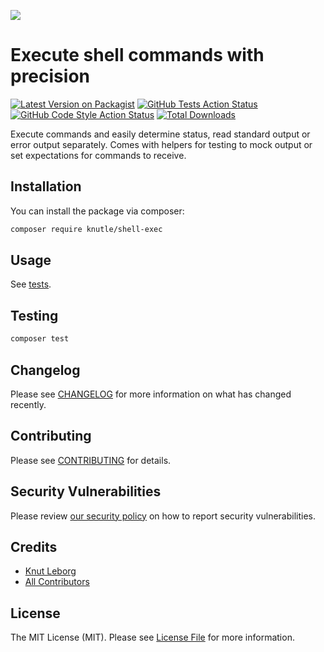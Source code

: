 
[<img src="https://github-ads.s3.eu-central-1.amazonaws.com/support-ukraine.svg?t=1" />](https://supportukrainenow.org)

# Execute shell commands with precision

[![Latest Version on Packagist](https://img.shields.io/packagist/v/knutle/shell-exec.svg?style=flat-square)](https://packagist.org/packages/knutle/shell-exec)
[![GitHub Tests Action Status](https://img.shields.io/github/workflow/status/knutle/shell-exec/run-tests?label=tests)](https://github.com/knutle/shell-exec/actions?query=workflow%3Arun-tests+branch%3Amain)
[![GitHub Code Style Action Status](https://img.shields.io/github/workflow/status/knutle/shell-exec/Check%20&%20fix%20styling?label=code%20style)](https://github.com/knutle/shell-exec/actions?query=workflow%3A"Check+%26+fix+styling"+branch%3Amain)
[![Total Downloads](https://img.shields.io/packagist/dt/knutle/shell-exec.svg?style=flat-square)](https://packagist.org/packages/knutle/shell-exec)

Execute commands and easily determine status, read standard output or error output separately. Comes with helpers for testing to mock output or set expectations for commands to receive. 

## Installation

You can install the package via composer:

```bash
composer require knutle/shell-exec
```

## Usage

See [tests](./tests).

## Testing

```bash
composer test
```

## Changelog

Please see [CHANGELOG](CHANGELOG.md) for more information on what has changed recently.

## Contributing

Please see [CONTRIBUTING](https://github.com/spatie/.github/blob/main/CONTRIBUTING.md) for details.

## Security Vulnerabilities

Please review [our security policy](../../security/policy) on how to report security vulnerabilities.

## Credits

- [Knut Leborg](https://github.com/knutle)
- [All Contributors](../../contributors)

## License

The MIT License (MIT). Please see [License File](LICENSE.md) for more information.
